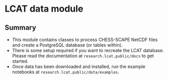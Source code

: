 # LCAT data module

## Summary

* This module contains classes to process CHESS-SCAPE NetCDF files and create a PostgreSQL database (or tables within).
* There is some setup required if you want to recreate the LCAT database. Please read the documentation at `research.lcat.public/docs` to get started.
* Once data has been downloaded and installed, run the example notebooks at `research.lcat.public/data/examples`.
